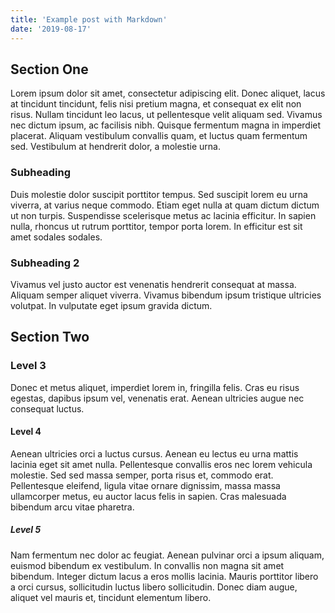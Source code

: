 ```yaml
---
title: 'Example post with Markdown'
date: '2019-08-17'
---
```


## Section One

Lorem ipsum dolor sit amet, consectetur adipiscing elit. Donec aliquet, lacus at tincidunt tincidunt, felis nisi pretium magna, et consequat ex elit non risus. Nullam tincidunt leo lacus, ut pellentesque velit aliquam sed. Vivamus nec dictum ipsum, ac facilisis nibh. Quisque fermentum magna in imperdiet placerat. Aliquam vestibulum convallis quam, et luctus quam fermentum sed. Vestibulum at hendrerit dolor, a molestie urna.

### Subheading

Duis molestie dolor suscipit porttitor tempus. Sed suscipit lorem eu urna viverra, at varius neque commodo. Etiam eget nulla at quam dictum dictum ut non turpis. Suspendisse scelerisque metus ac lacinia efficitur. In sapien nulla, rhoncus ut rutrum porttitor, tempor porta lorem. In efficitur est sit amet sodales sodales.

### Subheading 2

Vivamus vel justo auctor est venenatis hendrerit consequat at massa. Aliquam semper aliquet viverra. Vivamus bibendum ipsum tristique ultricies volutpat. In vulputate eget ipsum gravida dictum.

## Section Two

### Level 3

Donec et metus aliquet, imperdiet lorem in, fringilla felis. Cras eu risus egestas, dapibus ipsum vel, venenatis erat. Aenean ultricies augue nec consequat luctus.

#### Level 4

Aenean ultricies orci a luctus cursus. Aenean eu lectus eu urna mattis lacinia eget sit amet nulla. Pellentesque convallis eros nec lorem vehicula molestie. Sed sed massa semper, porta risus et, commodo erat. Pellentesque eleifend, ligula vitae ornare dignissim, massa massa ullamcorper metus, eu auctor lacus felis in sapien. Cras malesuada bibendum arcu vitae pharetra.

##### Level 5

Nam fermentum nec dolor ac feugiat. Aenean pulvinar orci a ipsum aliquam, euismod bibendum ex vestibulum. In convallis non magna sit amet bibendum. Integer dictum lacus a eros mollis lacinia. Mauris porttitor libero a orci cursus, sollicitudin luctus libero sollicitudin. Donec diam augue, aliquet vel mauris et, tincidunt elementum libero.
